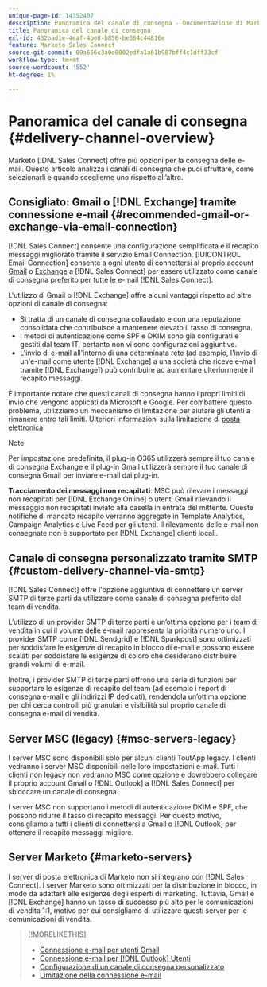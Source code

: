 ```yaml
---
unique-page-id: 14352407
description: Panoramica del canale di consegna - Documentazione di Marketo - Documentazione del prodotto
title: Panoramica del canale di consegna
exl-id: 432bad1e-4eaf-4be8-b856-be364c44816e
feature: Marketo Sales Connect
source-git-commit: 09a656c3a0d0002edfa1a61b987bff4c1dff33cf
workflow-type: tm+mt
source-wordcount: '552'
ht-degree: 1%

---
```


# Panoramica del canale di consegna {#delivery-channel-overview}

Marketo [!DNL Sales Connect] offre più opzioni per la consegna delle e-mail. Questo articolo analizza i canali di consegna che puoi sfruttare, come selezionarli e quando sceglierne uno rispetto all’altro.

## Consigliato: Gmail o [!DNL Exchange] tramite connessione e-mail {#recommended-gmail-or-exchange-via-email-connection}

[!DNL Sales Connect] consente una configurazione semplificata e il recapito messaggi migliorato tramite il servizio Email Connection. [!UICONTROL Email Connection] consente a ogni utente di connettersi al proprio account [Gmail](/help/marketo/product-docs/marketo-sales-connect/email-plugins/gmail/email-connection-for-gmail-users.md) o [Exchange](/help/marketo/product-docs/marketo-sales-connect/email-plugins/msc-for-outlook/email-connection-for-outlook-users.md) a [!DNL Sales Connect] per essere utilizzato come canale di consegna preferito per tutte le e-mail [!DNL Sales Connect].

L&#39;utilizzo di Gmail o [!DNL Exchange] offre alcuni vantaggi rispetto ad altre opzioni di canale di consegna:

* Si tratta di un canale di consegna collaudato e con una reputazione consolidata che contribuisce a mantenere elevato il tasso di consegna.
* I metodi di autenticazione come SPF e DKIM sono già configurati e gestiti dal team IT, pertanto non vi sono configurazioni aggiuntive.
* L&#39;invio di e-mail all&#39;interno di una determinata rete (ad esempio, l&#39;invio di un&#39;e-mail come utente [!DNL Exchange] a una società che riceve e-mail tramite [!DNL Exchange]) può contribuire ad aumentare ulteriormente il recapito messaggi.

È importante notare che questi canali di consegna hanno i propri limiti di invio che vengono applicati da Microsoft e Google. Per combattere questo problema, utilizziamo un meccanismo di limitazione per aiutare gli utenti a rimanere entro tali limiti. Ulteriori informazioni sulla limitazione di [posta elettronica](/help/marketo/product-docs/marketo-sales-connect/email/email-delivery/email-connection-throttling.md).

>[!NOTE]
>
>Per impostazione predefinita, il plug-in O365 utilizzerà sempre il tuo canale di consegna Exchange e il plug-in Gmail utilizzerà sempre il tuo canale di consegna Gmail per inviare e-mail dai plug-in.

**Tracciamento dei messaggi non recapitati**: MSC può rilevare i messaggi non recapitati per [!DNL Exchange Online] o utenti Gmail rilevando il messaggio non recapitati inviato alla casella in entrata del mittente. Queste notifiche di mancato recapito verranno aggregate in Template Analytics, Campaign Analytics e Live Feed per gli utenti. Il rilevamento delle e-mail non consegnate non è supportato per [!DNL Exchange] clienti locali.

## Canale di consegna personalizzato tramite SMTP {#custom-delivery-channel-via-smtp}

[!DNL Sales Connect] offre l&#39;opzione aggiuntiva di connettere un server SMTP di terze parti da utilizzare come canale di consegna preferito dal team di vendita.

L’utilizzo di un provider SMTP di terze parti è un’ottima opzione per i team di vendita in cui il volume delle e-mail rappresenta la priorità numero uno. I provider SMTP come [!DNL Sendgrid] e [!DNL Sparkpost] sono ottimizzati per soddisfare le esigenze di recapito in blocco di e-mail e possono essere scalati per soddisfare le esigenze di coloro che desiderano distribuire grandi volumi di e-mail.

Inoltre, i provider SMTP di terze parti offrono una serie di funzioni per supportare le esigenze di recapito del team (ad esempio i report di consegna e-mail e gli indirizzi IP dedicati), rendendola un’ottima opzione per chi cerca controlli più granulari e visibilità sul proprio canale di consegna e-mail di vendita.

## Server MSC (legacy) {#msc-servers-legacy}

I server MSC sono disponibili solo per alcuni clienti ToutApp legacy. I clienti vedranno i server MSC disponibili nelle loro impostazioni e-mail. Tutti i clienti non legacy non vedranno MSC come opzione e dovrebbero collegare il proprio account Gmail o [!DNL Outlook] a [!DNL Sales Connect] per sbloccare un canale di consegna.

I server MSC non supportano i metodi di autenticazione DKIM e SPF, che possono ridurre il tasso di recapito messaggi. Per questo motivo, consigliamo a tutti i clienti di connettersi a Gmail o [!DNL Outlook] per ottenere il recapito messaggi migliore.

## Server Marketo {#marketo-servers}

I server di posta elettronica di Marketo non si integrano con [!DNL Sales Connect]. I server Marketo sono ottimizzati per la distribuzione in blocco, in modo da adattarli alle esigenze degli esperti di marketing. Tuttavia, Gmail e [!DNL Exchange] hanno un tasso di successo più alto per le comunicazioni di vendita 1:1, motivo per cui consigliamo di utilizzare questi server per le comunicazioni di vendita.

>[!MORELIKETHIS]
>
>* [Connessione e-mail per utenti Gmail](/help/marketo/product-docs/marketo-sales-connect/email-plugins/gmail/email-connection-for-gmail-users.md)
>* [Connessione e-mail per [!DNL Outlook] Utenti](/help/marketo/product-docs/marketo-sales-connect/email-plugins/msc-for-outlook/email-connection-for-outlook-users.md)
>* [Configurazione di un canale di consegna personalizzato](/help/marketo/product-docs/marketo-sales-connect/email/email-delivery/setting-up-a-custom-delivery-channel.md)
>* [Limitazione della connessione e-mail](/help/marketo/product-docs/marketo-sales-connect/email/email-delivery/email-connection-throttling.md)

